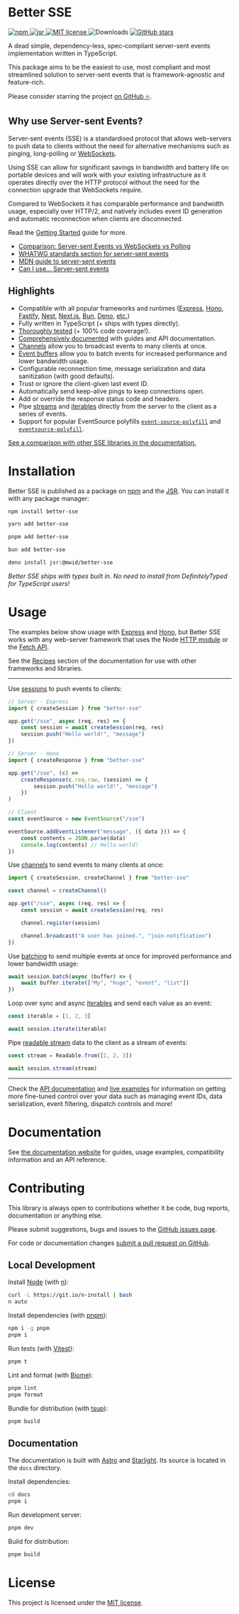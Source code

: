 # Better SSE

<p>
    <a href="https://www.npmjs.com/package/better-sse">
        <img src="https://img.shields.io/npm/v/better-sse?color=blue&style=flat-square" alt="npm" />
    </a>
    <a href="https://jsr.io/@mwid/better-sse">
        <img src="https://jsr.io/badges/@mwid/better-sse" alt="jsr" />
    </a>
    <a href="https://github.com/MatthewWid/better-sse/blob/master/LICENSE">
        <img src="https://img.shields.io/npm/l/better-sse?color=green&style=flat-square" alt="MIT license" />
    </a>
	<img src="https://img.shields.io/npm/dt/better-sse?color=grey&style=flat-square" alt="Downloads" />
	<a href="https://github.com/MatthewWid/better-sse">
        <img src="https://img.shields.io/github/stars/MatthewWid/better-sse?style=social" alt="GitHub stars" />
    </a>
</p>

A dead simple, dependency-less, spec-compliant server-sent events implementation written in TypeScript.

This package aims to be the easiest to use, most compliant and most streamlined solution to server-sent events that is framework-agnostic and feature-rich.

Please consider starring the project [on GitHub ⭐](https://github.com/MatthewWid/better-sse).

## Why use Server-sent Events?

Server-sent events (SSE) is a standardised protocol that allows web-servers to push data to clients without the need for alternative mechanisms such as pinging, long-polling or [WebSockets](https://developer.mozilla.org/en-US/docs/Web/API/WebSockets_API).

Using SSE can allow for significant savings in bandwidth and battery life on portable devices and will work with your existing infrastructure as it operates directly over the HTTP protocol without the need for the connection upgrade that WebSockets require.

Compared to WebSockets it has comparable performance and bandwidth usage, especially over HTTP/2, and natively includes event ID generation and automatic reconnection when clients are disconnected.

Read the [Getting Started](https://matthewwid.github.io/better-sse/guides/getting-started/) guide for more.

* [Comparison: Server-sent Events vs WebSockets vs Polling](https://medium.com/dailyjs/a-comparison-between-websockets-server-sent-events-and-polling-7a27c98cb1e3)
* [WHATWG standards section for server-sent events](https://html.spec.whatwg.org/multipage/server-sent-events.html)
* [MDN guide to server-sent events](https://developer.mozilla.org/en-US/docs/Web/API/Server-sent_events)
* [Can I use... Server-sent events](https://caniuse.com/eventsource)

## Highlights

* Compatible with all popular frameworks and runtimes ([Express](https://nodejs.org/api/http.html), [Hono](https://hono.dev/), [Fastify](https://fastify.dev/), [Nest](https://nestjs.com/), [Next.js](https://nextjs.org/), [Bun](https://bun.sh/docs/api/http), [Deno](https://docs.deno.com/runtime/fundamentals/http_server/), [etc.](https://matthewwid.github.io/better-sse/reference/recipes/))
* Fully written in TypeScript (+ ships with types directly).
* [Thoroughly tested](./src/Session.test.ts) (+ 100% code coverage!).
* [Comprehensively documented](https://matthewwid.github.io/better-sse) with guides and API documentation.
* [Channels](https://matthewwid.github.io/better-sse/guides/channels) allow you to broadcast events to many clients at once.
* [Event buffers](https://matthewwid.github.io/better-sse/guides/batching/) allow you to batch events for increased performance and lower bandwidth usage.
* Configurable reconnection time, message serialization and data sanitization (with good defaults).
* Trust or ignore the client-given last event ID.
* Automatically send keep-alive pings to keep connections open.
* Add or override the response status code and headers.
* Pipe [streams](https://nodejs.org/api/stream.html#stream_readable_streams) and [iterables](https://developer.mozilla.org/en-US/docs/Web/JavaScript/Guide/Iterators_and_Generators) directly from the server to the client as a series of events.
* Support for popular EventSource polyfills [`event-source-polyfill`](https://www.npmjs.com/package/event-source-polyfill) and [`eventsource-polyfill`](https://www.npmjs.com/package/eventsource-polyfill).

[See a comparison with other SSE libraries in the documentation.](https://matthewwid.github.io/better-sse/reference/comparison)

# Installation

Better SSE is published as a package on [npm](https://www.npmjs.com/package/better-sse) and the [JSR](https://jsr.io/@mwid/better-sse). You can install it with any package manager:

```sh
npm install better-sse
```

```sh
yarn add better-sse
```

```sh
pnpm add better-sse
```

```sh
bun add better-sse
```

```sh
deno install jsr:@mwid/better-sse
```

_Better SSE ships with types built in. No need to install from DefinitelyTyped for TypeScript users!_

# Usage

The examples below show usage with [Express](http://expressjs.com/) and [Hono](https://hono.dev/), but Better SSE works with any web-server framework that uses the Node [HTTP module](https://nodejs.org/api/http.html) or the [Fetch API](https://developer.mozilla.org/en-US/docs/Web/API/Fetch_API).

See the [Recipes](https://matthewwid.github.io/better-sse/reference/recipes/) section of the documentation for use with other frameworks and libraries.

---

Use [sessions](https://matthewwid.github.io/better-sse/guides/getting-started/#create-a-session) to push events to clients:

```typescript
// Server - Express
import { createSession } from "better-sse"

app.get("/sse", async (req, res) => {
	const session = await createSession(req, res)
	session.push("Hello world!", "message")
})
```

```typescript
// Server - Hono
import { createResponse } from "better-sse"

app.get("/sse", (c) =>
    createResponse(c.req.raw, (session) => {
        session.push("Hello world!", "message")
    })
)
```

```typescript
// Client
const eventSource = new EventSource("/sse")

eventSource.addEventListener("message", ({ data })) => {
	const contents = JSON.parse(data)
	console.log(contents) // Hello world!
})
```

Use [channels](https://matthewwid.github.io/better-sse/guides/channels/#create-a-channel) to send events to many clients at once:

```typescript
import { createSession, createChannel } from "better-sse"

const channel = createChannel()

app.get("/sse", async (req, res) => {
	const session = await createSession(req, res)

	channel.register(session)

	channel.broadcast("A user has joined.", "join-notification")
})
```

Use [batching](https://matthewwid.github.io/better-sse/guides/batching/) to send multiple events at once for improved performance and lower bandwidth usage:

```typescript
await session.batch(async (buffer) => {
    await buffer.iterate(["My", "huge", "event", "list"])
})
```

Loop over sync and async [iterables](https://matthewwid.github.io/better-sse/reference/api/#sessioniterate-iterable-iterable--asynciterable-options-object--promisevoid) and send each value as an event:

```typescript
const iterable = [1, 2, 3]

await session.iterate(iterable)
```

Pipe [readable stream](https://matthewwid.github.io/better-sse/reference/api/#sessionstream-stream-readable-options-object--promiseboolean) data to the client as a stream of events:

```typescript
const stream = Readable.from([1, 2, 3])

await session.stream(stream)
```

---

Check the [API documentation](https://matthewwid.github.io/better-sse/reference/api) and [live examples](./examples) for information on getting more fine-tuned control over your data such as managing event IDs, data serialization, event filtering, dispatch controls and more!

# Documentation

See [the documentation website](https://matthewwid.github.io/better-sse/) for guides, usage examples, compatibility information and an API reference.

# Contributing

This library is always open to contributions whether it be code, bug reports, documentation or anything else.

Please submit suggestions, bugs and issues to the [GitHub issues page](https://github.com/MatthewWid/better-sse/issues).

For code or documentation changes [submit a pull request on GitHub](https://github.com/MatthewWid/better-sse/pulls).

## Local Development

Install [Node](https://nodejs.org/en) (with [n](https://github.com/tj/n)):

```bash
curl -L https://git.io/n-install | bash
n auto
```

Install dependencies (with [pnpm](https://pnpm.io/)):

```bash
npm i -g pnpm
pnpm i
```

Run tests (with [Vitest](https://vitest.dev/)):

```bash
pnpm t
```

Lint and format (with [Biome](https://biomejs.dev/)):

```bash
pnpm lint
pnpm format
```

Bundle for distribution (with [tsup](https://tsup.egoist.dev/)):

```bash
pnpm build
```

## Documentation

The documentation is built with [Astro](https://astro.build/) and [Starlight](https://starlight.astro.build/). Its source is located in the `docs` directory.

Install dependencies:

```bash
cd docs
pnpm i
```

Run development server:

```bash
pnpm dev
```

Build for distribution:

```bash
pnpm build
```

# License

This project is licensed under the [MIT license](https://opensource.org/license/mit/).
